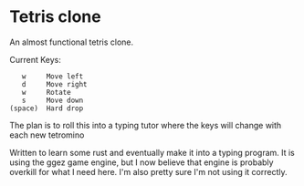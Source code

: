 # Tetris clone

An almost functional tetris clone.

Current Keys:
```
   w     Move left
   d     Move right
   w     Rotate
   s     Move down
(space)  Hard drop
```

The plan is to roll this into a typing tutor where the keys will change
with each new tetromino

Written to learn some rust and eventually make it into a typing program.
It is using the ggez game engine, but I now believe that engine is probably
overkill for what I need here.  I'm also pretty sure I'm not using it
correctly.

